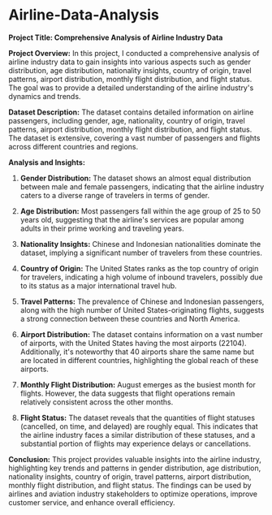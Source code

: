 # Airline-Data-Analysis

**Project Title: Comprehensive Analysis of Airline Industry Data**

**Project Overview:**
In this project, I conducted a comprehensive analysis of airline industry data to gain insights into various aspects such as gender distribution, age distribution, nationality insights, country of origin, travel patterns, airport distribution, monthly flight distribution, and flight status. The goal was to provide a detailed understanding of the airline industry's dynamics and trends.

**Dataset Description:**
The dataset contains detailed information on airline passengers, including gender, age, nationality, country of origin, travel patterns, airport distribution, monthly flight distribution, and flight status. The dataset is extensive, covering a vast number of passengers and flights across different countries and regions.

**Analysis and Insights:**
1. **Gender Distribution:** The dataset shows an almost equal distribution between male and female passengers, indicating that the airline industry caters to a diverse range of travelers in terms of gender.
   
2. **Age Distribution:** Most passengers fall within the age group of 25 to 50 years old, suggesting that the airline's services are popular among adults in their prime working and traveling years.

3. **Nationality Insights:** Chinese and Indonesian nationalities dominate the dataset, implying a significant number of travelers from these countries.

4. **Country of Origin:** The United States ranks as the top country of origin for travelers, indicating a high volume of inbound travelers, possibly due to its status as a major international travel hub.

5. **Travel Patterns:** The prevalence of Chinese and Indonesian passengers, along with the high number of United States-originating flights, suggests a strong connection between these countries and North America.

6. **Airport Distribution:** The dataset contains information on a vast number of airports, with the United States having the most airports (22104). Additionally, it's noteworthy that 40 airports share the same name but are located in different countries, highlighting the global reach of these airports.

7. **Monthly Flight Distribution:** August emerges as the busiest month for flights. However, the data suggests that flight operations remain relatively consistent across the other months.

8. **Flight Status:** The dataset reveals that the quantities of flight statuses (cancelled, on time, and delayed) are roughly equal. This indicates that the airline industry faces a similar distribution of these statuses, and a substantial portion of flights may experience delays or cancellations.

**Conclusion:**
This project provides valuable insights into the airline industry, highlighting key trends and patterns in gender distribution, age distribution, nationality insights, country of origin, travel patterns, airport distribution, monthly flight distribution, and flight status. The findings can be used by airlines and aviation industry stakeholders to optimize operations, improve customer service, and enhance overall efficiency.
